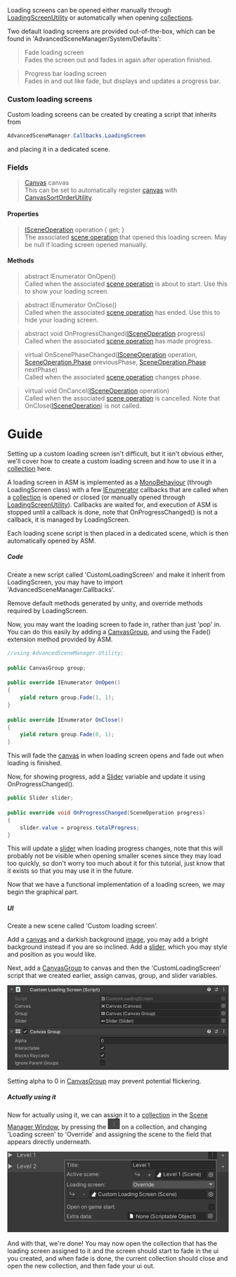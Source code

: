 Loading screens can be opened either manually through [LoadingScreenUtility](LoadingScreenUtility.md) or automatically when opening [collections](SceneCollection.md).

Two default loading screens are provided out-of-the-box, which can be found in 'AdvancedSceneManager/System/Defaults':
> Fade loading screen\
Fades the screen out and fades in again after operation finished.

> Progress bar loading screen\
Fades in and out like fade, but displays and updates a progress bar.

### Custom loading screens

Custom loading screens can be created by creating a script that inherits from
```csharp
AdvancedSceneManager.Callbacks.LoadingScreen
```

and placing it in a dedicated scene.

### Fields

> [Canvas](https://docs.unity3d.com/Packages/com.unity.ugui@1.0/manual/class-Canvas.html) canvas\
This can be set to automatically register [canvas](https://docs.unity3d.com/Packages/com.unity.ugui@1.0/manual/class-Canvas.html) with [CanvasSortOrderUtility](CanvasSortOrderUtility.md).

#### Properties

> [ISceneOperation](SceneOperation.md) operation { get; }\
The associated [scene operation](SceneOperation.md) that opened this loading screen. May be null if loading screen opened manually.

#### Methods

> abstract IEnumerator OnOpen()\
Called when the associated [scene operation](SceneOperation.md) is about to start. Use this to show your loading screen.

> abstract IEnumerator OnClose()\
Called when the associated [scene operation](SceneOperation.md) has ended. Use this to hide your loading screen.

> abstract void OnProgressChanged([ISceneOperation](SceneOperation.md) progress)\
Called when the associated [scene operation](SceneOperation.md) has made progress.

> virtual OnScenePhaseChanged([ISceneOperation](SceneOperation.md) operation, [SceneOperation.Phase](SceneOperation.md#properties) previousPhase, [SceneOperation.Phase](SceneOperation.md#properties) nextPhase)\
Called when the associated [scene operation](SceneOperation.md) changes phase.

> virtual void OnCancel([ISceneOperation](SceneOperation.md) operation)\
Called when the associated [scene operation](SceneOperation.md) is cancelled. Note that OnClose([ISceneOperation](SceneOperation.md)) is not called.


# Guide
Setting up a custom loading screen isn't difficult, but it isn't obvious either, we'll cover how to create a custom loading screen and how to use it in a [collection](SceneCollection.md) here.

A loading screen in ASM is implemented as a [MonoBehaviour](https://docs.unity3d.com/ScriptReference/MonoBehaviour.html) (through LoadingScreen class) with a few [IEnumerator](https://docs.unity3d.com/Manual/Coroutines.html) callbacks that are called when a [collection](SceneCollection.md) is opened or closed (or manually opened through [LoadingScreenUtility](LoadingScreenUtility.md)). Callbacks are waited for, and execution of ASM is stopped until a callback is done, note that OnProgressChanged() is not a callback, it is managed by LoadingScreen.

Each loading scene script is then placed in a dedicated scene, which is then automatically opened by ASM.

##### Code

Create a new script called 'CustomLoadingScreen' and make it inherit from LoadingScreen, you may have to import 'AdvancedSceneManager.Callbacks'.

Remove default methods generated by unity, and override methods required by LoadingScreen.

Now, you may want the loading screen to fade in, rather than just 'pop' in. You can do this easily by adding a [CanvasGroup](https://docs.unity3d.com/Packages/com.unity.ugui@1.0/manual/class-CanvasGroup.html), and using the Fade() extension method provided by ASM.
```csharp
//using AdvancedSceneManager.Utility;

public CanvasGroup group;

public override IEnumerator OnOpen()
{
    yield return group.Fade(1, 1);
}

public override IEnumerator OnClose()
{
    yield return group.Fade(0, 1);
}
```
This will fade the [canvas](https://docs.unity3d.com/Packages/com.unity.ugui@1.0/manual/UICanvas.html) in when loading screen opens and fade out when loading is finished.

Now, for showing progress, add a [Slider](https://docs.unity3d.com/Packages/com.unity.ugui@1.0/manual/script-Slider.html) variable and update it using OnProgressChanged().
```csharp
public Slider slider;

public override void OnProgressChanged(SceneOperation progress)
{
    slider.value = progress.totalProgress;
}
```

This will update a [slider](https://docs.unity3d.com/Packages/com.unity.ugui@1.0/manual/script-Slider.html) when loading progress changes, note that this will probably not be visible when opening smaller scenes since they may load too quickly, so don't worry too much about it for this tutorial, just know that it exists so that you may use it in the future.

Now that we have a functional implementation of a loading screen, we may begin the graphical part.

##### UI

Create a new scene called 'Custom loading screen'.

Add a [canvas](https://docs.unity3d.com/Packages/com.unity.ugui@1.0/manual/UICanvas.html) and a darkish background [image](https://docs.unity3d.com/Packages/com.unity.ugui@1.0/manual/script-Image.html), you may add a bright background instead if you are so inclined. Add a [slider](https://docs.unity3d.com/Packages/com.unity.ugui@1.0/manual/script-Slider.html), which you may style and position as you would like.

Next, add a [CanvasGroup](https://docs.unity3d.com/Packages/com.unity.ugui@1.0/manual/class-CanvasGroup.html) to canvas and then the 'CustomLoadingScreen' script that we created earlier, assign canvas, group, and slider variables.

![](image/loading-screen-variables.png)

Setting alpha to 0 in [CanvasGroup](https://docs.unity3d.com/Packages/com.unity.ugui@1.0/manual/class-CanvasGroup.html) may prevent potential flickering.

##### Actually using it

Now for actually using it, we can assign it to a [collection](SceneCollection.md) in the [Scene Manager Window](SceneManagerWindow.md), by pressing the ![](image/menu.png) on a collection, and changing 'Loading screen' to 'Override' and assigning the scene to the field that appears directly underneath.

![](image/loading-screen-override.png)

And with that, we're done! You may now open the collection that has the loading screen assigned to it and the screen should start to fade in the ui you created, and when fade is done, the current collection should close and open the new collection, and then fade your ui out.
